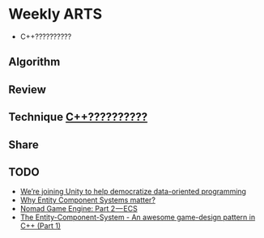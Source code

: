 # Weekly ARTS

- C++??????????

## Algorithm

## Review

## Technique [C++??????????](compile_string_hash.md)

## Share

## TODO

- [We’re joining Unity to help democratize data-oriented programming](https://blogs.unity3d.com/2017/11/08/were-joining-unity-to-help-democratize-data-oriented-programming/)
- [Why Entity Component Systems matter?](https://www.namekdev.net/2017/03/why-entity-component-systems-matter/)
- [Nomad Game Engine: Part 2 — ECS](https://medium.com/@savas/nomad-game-engine-part-2-ecs-9132829188e5)
- [The Entity-Component-System - An awesome game-design pattern in C++ (Part 1)](https://www.gamasutra.com/blogs/TobiasStein/20171122/310172/The_EntityComponentSystem__An_awesome_gamedesign_pattern_in_C_Part_1.php)
